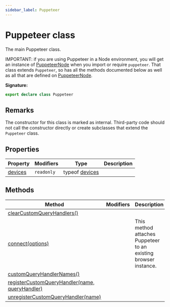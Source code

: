 ```yaml
---
sidebar_label: Puppeteer
---
```


# Puppeteer class

The main Puppeteer class.

IMPORTANT: if you are using Puppeteer in a Node environment, you will get an instance of [PuppeteerNode](./puppeteer.puppeteernode.md) when you import or require `puppeteer`. That class extends `Puppeteer`, so has all the methods documented below as well as all that are defined on [PuppeteerNode](./puppeteer.puppeteernode.md).

**Signature:**

```typescript
export declare class Puppeteer
```

## Remarks

The constructor for this class is marked as internal. Third-party code should not call the constructor directly or create subclasses that extend the `Puppeteer` class.

## Properties

| Property                                    | Modifiers             | Type                                     | Description |
| ------------------------------------------- | --------------------- | ---------------------------------------- | ----------- |
| [devices](./puppeteer.puppeteer.devices.md) | <code>readonly</code> | typeof [devices](./puppeteer.devices.md) |             |

## Methods

| Method                                                                                                | Modifiers | Description                                                     |
| ----------------------------------------------------------------------------------------------------- | --------- | --------------------------------------------------------------- |
| [clearCustomQueryHandlers()](./puppeteer.puppeteer.clearcustomqueryhandlers.md)                       |           |                                                                 |
| [connect(options)](./puppeteer.puppeteer.connect.md)                                                  |           | This method attaches Puppeteer to an existing browser instance. |
| [customQueryHandlerNames()](./puppeteer.puppeteer.customqueryhandlernames.md)                         |           |                                                                 |
| [registerCustomQueryHandler(name, queryHandler)](./puppeteer.puppeteer.registercustomqueryhandler.md) |           |                                                                 |
| [unregisterCustomQueryHandler(name)](./puppeteer.puppeteer.unregistercustomqueryhandler.md)           |           |                                                                 |
